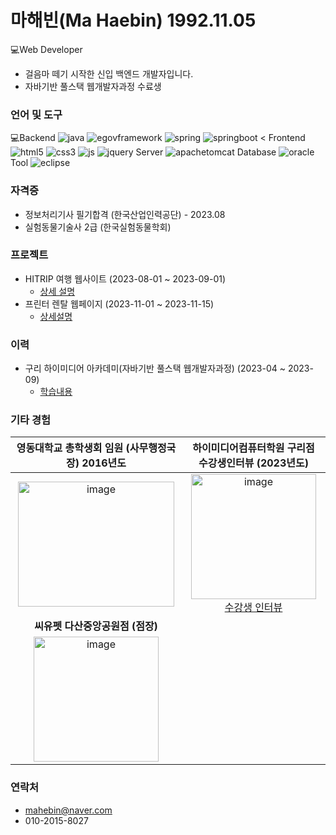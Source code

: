 # 마해빈(Ma Haebin) 1992.11.05
💻Web Developer <br>
* 걸음마 떼기 시작한 신입 백엔드 개발자입니다.
* 자바기반 풀스택 웹개발자과정 수료생

### 언어 및 도구
💻Backend
![java](https://img.shields.io/badge/Java-ED8B00?style=for-the-badge&logo=openjdk&logoColor=white)
![egovframework](https://img.shields.io/badge/egovframework-2C2255?style=for-the-badge&logoColor=black)
![spring](https://img.shields.io/badge/Spring-6DB33F?style=for-the-badge&logo=spring&logoColor=white)
![springboot](https://img.shields.io/badge/springboot-6DB33F?style=for-the-badge&logo=springboot&logoColor=white)
<
Frontend
![html5](https://img.shields.io/badge/HTML5-E34F26?style=for-the-badge&logo=html5&logoColor=white)
![css3](https://img.shields.io/badge/CSS-239120?&style=for-the-badge&logo=css3&logoColor=white)
![js](https://img.shields.io/badge/JavaScript-F7DF1E?style=for-the-badge&logo=JavaScript&logoColor=white)
![jquery](https://img.shields.io/badge/jQuery-0769AD?style=for-the-badge&logo=jquery&logoColor=white)
Server
![apachetomcat](https://img.shields.io/badge/jQuery-#F8DC75?style=for-the-badge&logo=jquery&logoColor=white)
Database
![oracle](https://img.shields.io/badge/Oracle-F80000?style=for-the-badge&logo=oracle&logoColor=black)
Tool
![eclipse](https://img.shields.io/badge/Eclipse-2C2255?style=for-the-badge&logo=eclipse&logoColor=white)




</div>

### 자격증
 * 정보처리기사 필기합격 (한국산업인력공단) - 2023.08
 * 실험동물기술사 2급 (한국실험동물학회)
 

### 프로젝트
* HITRIP 여행 웹사이트
  (2023-08-01 ~ 2023-09-01)
  - [상세 설명](https://github.com/Malvin222/Project_HITRIP#readme)
 * 프린터 렌탈 웹페이지
   (2023-11-01 ~ 2023-11-15)
   - [상세설명](.)

### 이력
* 구리 하이미디어 아카데미(자바기반 풀스택 웹개발자과정)
  (2023-04 ~ 2023-09)
  - [학습내용](https://github.com/Malvin222/himedia)


### 기타 경험
| 영동대학교 총학생회 임원 (사무행정국장) 2016년도 | 하이미디어컴퓨터학원 구리점 수강생인터뷰 (2023년도) |
|:---:|:---:|
| <img src="https://github.com/Malvin222/Malvin222/assets/127707299/c75bd94a-f9b9-4095-982d-eebb6ecceb18" width="250" height="200" alt="image"> | <img src="https://github.com/Malvin222/Malvin222/assets/127707299/6060d12b-2d88-4d26-b78f-a2bf7bb7e023" width="200" alt="image"><br>[수강생 인터뷰](https://guri.himedia.co.kr/Community/interview_view/students/202) |
| **씨유펫 다산중앙공원점 (점장)**  | |
| <img src="https://github.com/Malvin222/Malvin222/assets/127707299/1ddea5e3-2247-4738-b38b-eca608698dd4" width="200" alt="image"> |  |

### 연락처
 * mahebin@naver.com
 * 010-2015-8027
